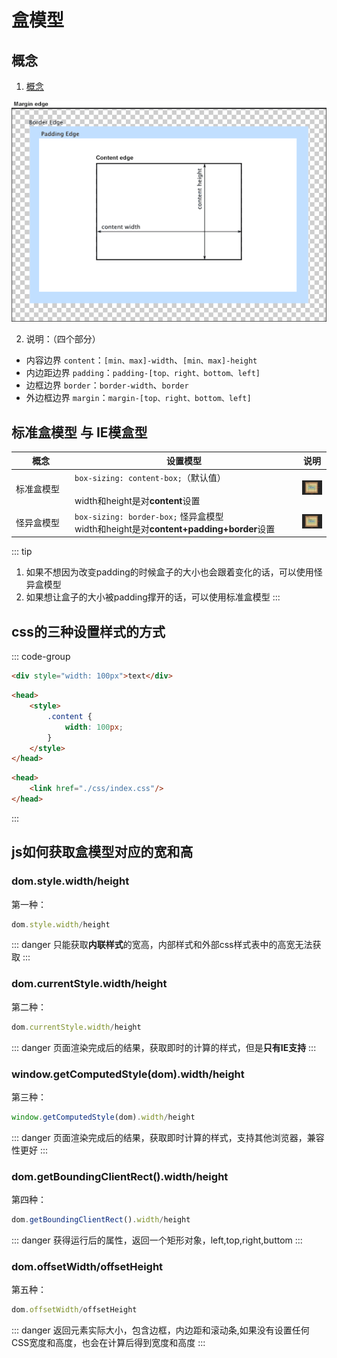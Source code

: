 # 盒模型

## 概念

1. [概念](https://developer.mozilla.org/zh-CN/docs/Web/CSS/CSS_Box_Model/Introduction_to_the_CSS_box_model)

![盒模型](./images/boxmodel.png)

2. 说明：（四个部分）

- 内容边界 `content`：`[min、max]-width`、`[min、max]-height`
- 内边距边界 `padding`：`padding-[top、right、bottom、left]`
- 边框边界 `border`：`border-width`、`border`
- 外边框边界 `margin`：`margin-[top、right、bottom、left]`

## 标准盒模型 与 IE模盒型

| 概念 | 设置模型 | 说明 |
|---|---|---|
| <div style="width: 80px">标准盒模型</div> | <div style="width: 350px">`box-sizing: content-box;`（默认值）</div> <br> width和height是对**content**设置 | ![盒模型](./images/content-box.png) |
| 怪异盒模型 | `box-sizing: border-box;` 怪异盒模型 <br> width和height是对**content+padding+border**设置 | ![盒模型](./images/border-box.png) |

::: tip
1. 如果不想因为改变padding的时候盒子的大小也会跟着变化的话，可以使用怪异盒模型
2. 如果想让盒子的大小被padding撑开的话，可以使用标准盒模型
:::

## css的三种设置样式的方式


::: code-group
```html [内联样式]
<div style="width: 100px">text</div>
```

```html [内部样式]
<head>
    <style>
        .content {
            width: 100px;
        }
    </style>
</head>
```

```html [外部样式表]
<head>
    <link href="./css/index.css"/>
</head>
```
:::

## js如何获取盒模型对应的宽和高

### dom.style.width/height 

第一种：

```js
dom.style.width/height 
```

::: danger
只能获取**内联样式**的宽高，内部样式和外部css样式表中的高宽无法获取
:::

### dom.currentStyle.width/height 

第二种：

```js
dom.currentStyle.width/height 
```

::: danger
页面渲染完成后的结果，获取即时的计算的样式，但是**只有IE支持**
:::

### window.getComputedStyle(dom).width/height 

第三种：

```js
window.getComputedStyle(dom).width/height
```

::: danger
页面渲染完成后的结果，获取即时计算的样式，支持其他浏览器，兼容性更好
:::

### dom.getBoundingClientRect().width/height

第四种：

```js
dom.getBoundingClientRect().width/height
```

::: danger
获得运行后的属性，返回一个矩形对象，left,top,right,buttom
:::

### dom.offsetWidth/offsetHeight

第五种：

```js
dom.offsetWidth/offsetHeight
```

::: danger
返回元素实际大小，包含边框，内边距和滚动条,如果没有设置任何CSS宽度和高度，也会在计算后得到宽度和高度
:::